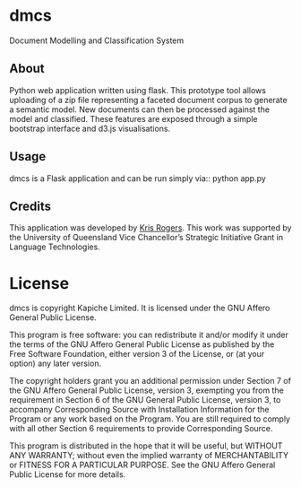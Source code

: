 dmcs
====

Document Modelling and Classification System

About
-----
Python web application written using flask. This prototype tool allows uploading of a zip file representing a faceted document corpus to generate a semantic model. New documents can then be processed against the model and classified. These features are exposed through a simple bootstrap interface and d3.js visualisations.

Usage
-----
dmcs is a Flask application and can be run simply via::
  python app.py

Credits
-------
This application was developed by [Kris Rogers](https://github.com/krisrogers). This work was supported by the University of Queensland Vice Chancellor’s Strategic Initiative Grant in Language Technologies.

License
=======
dmcs is copyright Kapiche Limited. It is licensed under the GNU Affero General Public License.

This program is free software: you can redistribute it and/or modify it under the terms of the GNU Affero General Public License as published by the Free Software Foundation, either version 3 of the License, or (at your option) any later version.

The copyright holders grant you an additional permission under Section 7 of the GNU Affero General Public License, version 3, exempting you from the requirement in Section 6 of the GNU General Public License, version 3, to accompany Corresponding Source with Installation Information for the Program or any work based on the Program. You are still required to comply with all other Section 6 requirements to provide Corresponding Source.

This program is distributed in the hope that it will be useful, but WITHOUT ANY WARRANTY; without even the implied warranty of MERCHANTABILITY or FITNESS FOR A PARTICULAR PURPOSE. See the GNU Affero General Public License for more details.
